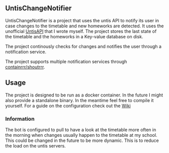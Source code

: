 ## UntisChangeNotifier

UntisChangeNotifier is a project that uses the untis API to notify its user in case changes to the timetable and new
homeworks are detected. It uses the unofficial [UntisAPI](https://github.com/tomroth04/untisAPI) that I wrote myself.
The project stores the last state of the timetable and the homeworks in a Key-value database on disk.

The project continously checks for changes and notifies the user through a notification service.

The project supports multiple notification services
through [containrrr/shoutrrr](https://github.com/containrrr/shoutrrr).


## Usage

The project is designed to be run as a docker container.
In the future I might also provide a standalone binary. In the meantime feel free to compile it yourself.
For a guide on the configuration check out the [Wiki](https://github.com/tomroth04/UntisChangeNotifier/wiki)


### Information
The bot is configured to pull to have a look at the timetable more often in the morning when changes usually happen to
the timetable at my school. This could be changed in the future to be more dynamic.
This is to reduce the load on the untis servers.